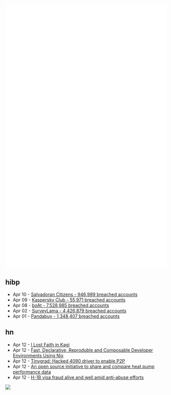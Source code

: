 ![Metrics](https://raw.githubusercontent.com/phixion/phixion/master/metrics.svg)

## hibp

<!--
for https://github.com/phixion/phixion/blob/main/.github/workflows/feeds.yml
-->
<!--START_SECTION:haveibeenpwnd-->
- Apr 10 - [Salvadoran Citizens - 946,989 breached accounts](https://haveibeenpwned.com/PwnedWebsites#SalvadoranCitizens)
- Apr 09 - [Kaspersky Club - 55,971 breached accounts](https://haveibeenpwned.com/PwnedWebsites#KasperskyClub)
- Apr 08 - [boAt - 7,528,985 breached accounts](https://haveibeenpwned.com/PwnedWebsites#boAt)
- Apr 02 - [SurveyLama - 4,426,879 breached accounts](https://haveibeenpwned.com/PwnedWebsites#SurveyLama)
- Apr 01 - [Pandabuy - 1,348,407 breached accounts](https://haveibeenpwned.com/PwnedWebsites#Pandabuy)
<!--END_SECTION:haveibeenpwnd-->

## hn

<!--
for https://github.com/phixion/phixion/blob/main/.github/workflows/feeds.yml
-->
<!--START_SECTION:hn-->
- Apr 12 - [I Lost Faith in Kagi](https://d-shoot.net/kagi.html)
- Apr 12 - [Fast, Declarative, Reproduble and Composable Developer Environments Using Nix](https://devenv.sh/)
- Apr 12 - [Tinygrad: Hacked 4090 driver to enable P2P](https://github.com/tinygrad/open-gpu-kernel-modules)
- Apr 12 - [An open source initiative to share and compare heat pump performance data](https://heatpumpmonitor.org/)
- Apr 12 - [H-1B visa fraud alive and well amid anti-abuse efforts](https://www.theregister.com/2024/04/09/h1b_visa_fraud/)
<!--END_SECTION:hn-->

<!--
for https://yhype.me
-->
![](https://hit.yhype.me/github/profile?user_id=13013670)
